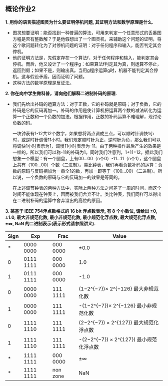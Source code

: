 ## 概论作业2
**1. 用你的语言描述图灵为什么要证明停机问题, 其证明方法和数学原理是什么.**
- 图灵想要证明：能否找到一种普遍的算法，可用来判定一个任意形式的丢番图方程是否有整数解？于是他假想出了一个图灵机，来辅助这个问题的证明，将这个歌问题转化为了对停机问题的证明：对于任何程序和输入，能否判定其会停机。
- 他的证明方法是，先假定存在一个算法f，对于任何程序和输入，能判定其会停机。而后，他又设计了一个程序g：如果算法f判定其为真，则运算不停止，返回到假；如果不是，则输出真。当用g程序运算g时，机器不能判定其会停机。这与假设矛盾，因而证明了问题。
- 这种方法的数学原理是反证法。

**2. 你在向中学生做科普，请向他们解释二进制补码的原理.**
- 我们先给出补码的运算方法：对于正数，它的补码就是原码；对于负数，它的补码是它的反码再加一。补码的作用是使计算机把运算两个数的减法转化为运算一个正数和一个负数的加法。根据作用，正数的补码运算不难理解，现讨论负数的码。

  一块钟表有1-12共12个数字，如果想将两点调成三点，可以顺时针调快1小时，或逆时针调慢11小时。我们规定顺时针为正，逆时针为负，那么我们可以将调快1小时表示为1，调慢11小时表示为-11。由于两种操作最后产生的效果是一样的，所以我们可以称-11的补码为1。同时我们注意到，1+11=12。据此我们想象一个模型：有一个圆盘，上有00…00（n个0）-11…11（n个1），这个圆盘上共有（100…00）个数（二进制）。类比钟表，我们再看负数补码的运算：负数的原码与反码相加为一串全1的数，再加一即等于（100…00）（二进制）。所以说，一个负数的原码与它的反码加一的效果是等同的。

  在上述调节钟表的两种方法中，实际上两种方法之间差了一周的时间，而这个时间不能体现在钟表上，因而被我们舍弃不计。类比钟表，我们同样可以得出在二进制补码的运算中舍弃溢出的高位的原因。
  
**3. 某基于 IEEE 754浮点数格式的 16 bit 浮点数表示, 有 8 个小数位, 请给出 ±0, ±1.0, 最大非规范化数, 最小非规范化数, 最小规范化浮点数, 最大规范化浮点数,
±∞, NaN 的二进制表示(表示形式请参照讲义).**

|Sign   |Exp    |Frac   |Value  |
|-------|-------|-------|-------|
|*      |0000 0000 |000 0000 |±0.0 |
|0      |0111 1111 |000 0000 |1.0 |
|1      |0111 1111 |000 0000 |-1.0 |
|0      |0000 0000 |111 1111 | (1−2^{−7})× 2^{−126}  最大非规范化数 |
|1      |0000 0000 |111 1111 |-(1−2^{−7})× 2^{−126}  最小非规范化数 |
|0      |1111 1110 |111 1111 | (2−2^{−7}) × 2^{127})  最大规范化浮点数|
|1      |1111 1110 |111 1111 |-(2−2^{−7}) × 2^{127})  最小规范化浮点数|
|*      |1111 1111 |000 0000 |±∞ |
|*      |1111 1111 |non zone |NaN |
